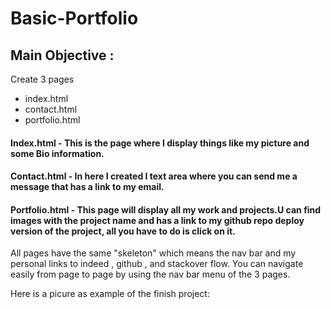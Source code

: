 # Basic-Portfolio
## Main Objective :
Create 3 pages 
* index.html 
* contact.html  
* portfolio.html

#### Index.html      - This is the page where I display things like my picture and some Bio information.

#### Contact.html    - In here I created I text area where you can send me a message that has a link to my email.

#### Portfolio.html  - This page will display all my work and projects.U can find images with the project name and has a link                        to my github repo deploy version of the project, all you have to do is click on it.


All pages have the same "skeleton" which means the nav bar and my personal links to indeed , github , and stackover flow.
You can navigate easily from page to page by using the nav bar menu of the 3 pages.

Here is a picure as example  of the finish project:

